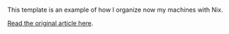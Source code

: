 #

This template is an example of how I organize now my machines with Nix.

[Read the original article here](https://aldoborrero.com/posts/setting-up-my-machines-nix-style/).
